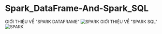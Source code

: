 # Spark_DataFrame-And-Spark_SQL

GIỚI THIỆU VỀ "SPARK DATAFRAME"
![SPARK](https://cdn.educba.com/academy/wp-content/uploads/2019/08/Spark-DataFrame.png)
GIỚI THIỆU VỀ "SPARK SQL"
![SPARK](https://cdn.app.compendium.com/uploads/user/e7c690e8-6ff9-102a-ac6d-e4aebca50425/f4a5b21d-66fa-4885-92bf-c4e81c06d916/Image/753ace3c801b53535077d9474ecc5f1e/odi_spark_sql_databricks.jpg)
